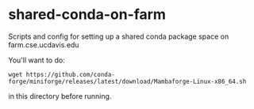 # shared-conda-on-farm

Scripts and config for setting up a shared conda package space on farm.cse.ucdavis.edu

You'll want to do:
```
wget https://github.com/conda-forge/miniforge/releases/latest/download/Mambaforge-Linux-x86_64.sh
```
in this directory before running.

